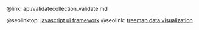 @link: api/validatecollection_validate.md

@seolinktop: [javascript ui framework](https://webix.com)
@seolink: [treemap data visualization](https://webix.com/widget/treemap/)